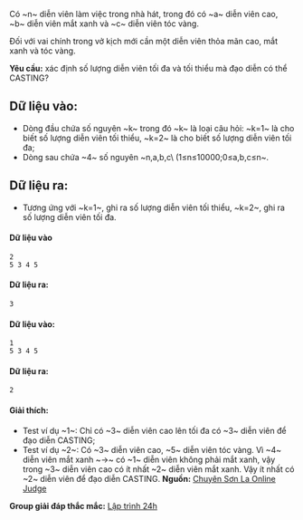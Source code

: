 Có ~n~ diễn viên làm việc trong nhà hát, trong đó có ~a~ diễn viên cao, ~b~ diễn viên mắt xanh và ~c~ diễn viên tóc vàng.

Đối với vai chính trong vở kịch mới cần một diễn viên thỏa mãn cao, mắt xanh và tóc vàng.

**Yêu cầu:** xác định số lượng diễn viên tối đa và tối thiểu mà đạo diễn có thể CASTING?

## Dữ liệu vào:
- Dòng đầu chứa số nguyên ~k~ trong đó ~k~ là loại câu hỏi: ~k=1~ là cho biết số lượng diễn viên tối thiểu, ~k=2~ là cho biết số lượng diễn viên tối đa;
- Dòng sau chứa ~4~ số nguyên ~n,a,b,c\ (1≤n≤10000;0≤a,b,c≤n~.

## Dữ liệu ra:
- Tương ứng với ~k=1~, ghi ra số lượng diễn viên tối thiểu, ~k=2~, ghi ra số lượng diễn viên tối đa.

#### Dữ liệu vào
```
2
5 3 4 5
```

#### Dữ liệu ra:
```
3
```

#### Dữ liệu vào:
```
1
5 3 4 5
```

#### Dữ liệu ra:
```
2
```

#### Giải thích:
- Test ví dụ ~1~: Chỉ có ~3~ diễn viên cao lên tối đa có ~3~ diễn viên để đạo diễn CASTING;
- Test ví dụ ~2~: Có ~3~ diễn viên cao, ~5~ diễn viên tóc vàng. Vì ~4~ diễn viên mắt xanh ~→~ có ~1~ diễn viên không phải mắt xanh, vậy trong ~3~ diễn viên cao có ít nhất ~2~ diễn viên mắt xanh. Vậy ít nhất có ~2~ diễn viên để đạo diễn CASTING.
**Nguồn:** [Chuyên Sơn La Online Judge](http://csloj.ddns.net/)

**Group giải đáp thắc mắc:** [Lập trình 24h](https://www.facebook.com/groups/1386904321519984)